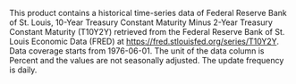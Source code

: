 This product contains a historical time-series data of Federal Reserve Bank of St. Louis, 10-Year Treasury Constant Maturity Minus 2-Year Treasury Constant Maturity (T10Y2Y) retrieved from the Federal Reserve Bank of St. Louis Economic Data (FRED) at https://fred.stlouisfed.org/series/T10Y2Y. Data coverage starts from 1976-06-01. The unit of the data column is Percent and the values are not seasonally adjusted. The update frequency is daily.